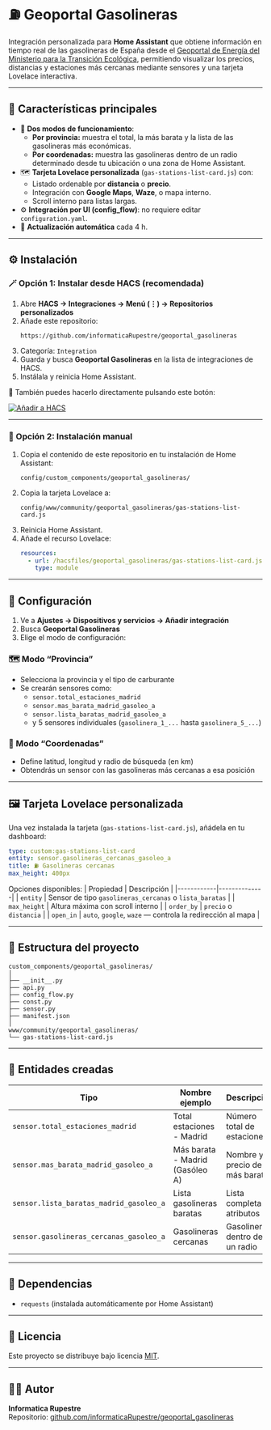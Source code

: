 # ⛽ Geoportal Gasolineras

Integración personalizada para **Home Assistant** que obtiene información en tiempo real de las gasolineras de España desde el [Geoportal de Energía del Ministerio para la Transición Ecológica](https://geoportal.minetur.gob.es/RecargaCarburantes/), permitiendo visualizar los precios, distancias y estaciones más cercanas mediante sensores y una tarjeta Lovelace interactiva.

---

## 🧩 Características principales

- 🚗 **Dos modos de funcionamiento**:
  - **Por provincia:** muestra el total, la más barata y la lista de las gasolineras más económicas.
  - **Por coordenadas:** muestra las gasolineras dentro de un radio determinado desde tu ubicación o una zona de Home Assistant.
- 🗺️ **Tarjeta Lovelace personalizada** (`gas-stations-list-card.js`) con:
  - Listado ordenable por **distancia** o **precio**.
  - Integración con **Google Maps**, **Waze**, o mapa interno.
  - Scroll interno para listas largas.
- ⚙️ **Integración por UI (config_flow)**: no requiere editar `configuration.yaml`.
- 🔁 **Actualización automática** cada 4 h.

---

## ⚙️ Instalación

### 🪄 Opción 1: Instalar desde HACS (recomendada)

1. Abre **HACS → Integraciones → Menú (⋮) → Repositorios personalizados**  
2. Añade este repositorio:
   ```
   https://github.com/informaticaRupestre/geoportal_gasolineras
   ```
3. Categoría: `Integration`
4. Guarda y busca **Geoportal Gasolineras** en la lista de integraciones de HACS.  
5. Instálala y reinicia Home Assistant.

🧠 También puedes hacerlo directamente pulsando este botón:

[![Añadir a HACS](https://my.home-assistant.io/badges/hacs_repository.svg)](https://my.home-assistant.io/redirect/hacs_repository/?owner=informaticaRupestre&repository=geoportal_gasolineras&category=integration)

---

### 🧰 Opción 2: Instalación manual

1. Copia el contenido de este repositorio en tu instalación de Home Assistant:
   ```
   config/custom_components/geoportal_gasolineras/
   ```
2. Copia la tarjeta Lovelace a:
   ```
   config/www/community/geoportal_gasolineras/gas-stations-list-card.js
   ```
3. Reinicia Home Assistant.
4. Añade el recurso Lovelace:
   ```yaml
   resources:
     - url: /hacsfiles/geoportal_gasolineras/gas-stations-list-card.js
       type: module
   ```

---

## 🧩 Configuración

1. Ve a **Ajustes → Dispositivos y servicios → Añadir integración**  
2. Busca **Geoportal Gasolineras**
3. Elige el modo de configuración:

### 🗺️ Modo “Provincia”
- Selecciona la provincia y el tipo de carburante  
- Se crearán sensores como:
  - `sensor.total_estaciones_madrid`
  - `sensor.mas_barata_madrid_gasoleo_a`
  - `sensor.lista_baratas_madrid_gasoleo_a`
  - y 5 sensores individuales (`gasolinera_1_...` hasta `gasolinera_5_...`)

### 📍 Modo “Coordenadas”
- Define latitud, longitud y radio de búsqueda (en km)
- Obtendrás un sensor con las gasolineras más cercanas a esa posición

---

## 🖼️ Tarjeta Lovelace personalizada

Una vez instalada la tarjeta (`gas-stations-list-card.js`), añádela en tu dashboard:

```yaml
type: custom:gas-stations-list-card
entity: sensor.gasolineras_cercanas_gasoleo_a
title: ⛽ Gasolineras cercanas
max_height: 400px
```

Opciones disponibles:
| Propiedad | Descripción |
|------------|--------------|
| `entity` | Sensor de tipo `gasolineras_cercanas` o `lista_baratas` |
| `max_height` | Altura máxima con scroll interno |
| `order_by` | `precio` o `distancia` |
| `open_in` | `auto`, `google`, `waze` — controla la redirección al mapa |

---

## 📁 Estructura del proyecto

```
custom_components/geoportal_gasolineras/
│
├── __init__.py
├── api.py
├── config_flow.py
├── const.py
├── sensor.py
├── manifest.json
│
www/community/geoportal_gasolineras/
└── gas-stations-list-card.js
```

---

## 🧠 Entidades creadas

| Tipo | Nombre ejemplo | Descripción |
|------|-----------------|--------------|
| `sensor.total_estaciones_madrid` | Total estaciones - Madrid | Número total de estaciones |
| `sensor.mas_barata_madrid_gasoleo_a` | Más barata - Madrid (Gasóleo A) | Nombre y precio de la más barata |
| `sensor.lista_baratas_madrid_gasoleo_a` | Lista gasolineras baratas | Lista completa en atributos |
| `sensor.gasolineras_cercanas_gasoleo_a` | Gasolineras cercanas | Gasolineras dentro de un radio |

---

## 🧰 Dependencias

- `requests` (instalada automáticamente por Home Assistant)

---

## 🧾 Licencia

Este proyecto se distribuye bajo licencia [MIT](LICENSE).

---

## 👨‍💻 Autor

**Informatica Rupestre**  
Repositorio: [github.com/informaticaRupestre/geoportal_gasolineras](https://github.com/informaticaRupestre/geoportal_gasolineras)
